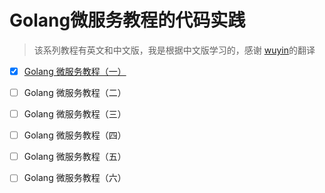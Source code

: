 # Golang微服务教程的代码实践

> 该系列教程有英文和中文版，我是根据中文版学习的，感谢 [wuyin](https://wuyin.io/)的翻译

- [x] [Golang 微服务教程（一）](https://wuyin.io/2018/05/10/microservices-part-1-introduction-and-consignment-service/)
- [ ] Golang 微服务教程（二）
- [ ] Golang 微服务教程（三）
- [ ] Golang 微服务教程（四）
- [ ] Golang 微服务教程（五）
- [ ] Golang 微服务教程（六）


